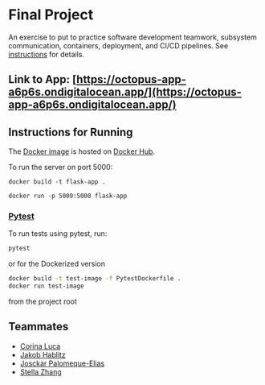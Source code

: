 # Final Project

An exercise to put to practice software development teamwork, subsystem communication, containers, deployment, and CI/CD pipelines. See [instructions](./instructions.md) for details.

## Link to App: [https://octopus-app-a6p6s.ondigitalocean.app/](https://octopus-app-a6p6s.ondigitalocean.app/)

## Instructions for Running

The [Docker image](./Dockerfile) is hosted on [Docker Hub](https://hub.docker.com/r/josckar/word-game-flask).

To run the server on port 5000:

`docker build -t flask-app .`

`docker run -p 5000:5000 flask-app`

### [Pytest](https://docs.pytest.org/en/stable/)

To run tests using pytest, run:

```bash
pytest
```
or for the Dockerized version
```bash
docker build -t test-image -f PytestDockerfile .
docker run test-image
```
from the project root

## Teammates

* [Corina Luca](https://github.com/CorinaLucaFocsan)
* [Jakob Hablitz](https://github.com/jsh9965)
* [Josckar Palomeque-Elias](https://github.com/josckar)
* [Stella Zhang](https://github.com/qq3173732005)
